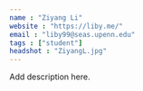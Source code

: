 ```yaml
---
name : "Ziyang Li"
website : "https://liby.me/"
email : "liby99@seas.upenn.edu"
tags : ["student"]
headshot : "ZiyangL.jpg"
---
```

Add description here.
